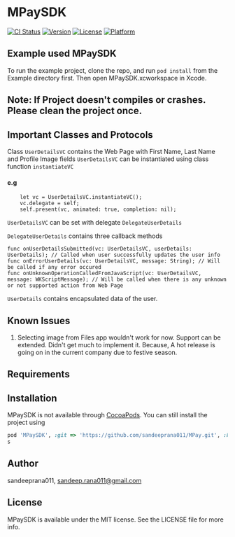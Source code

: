 # MPaySDK

[![CI Status](https://img.shields.io/travis/sandeepo2o/MPaySDK.svg?style=flat)](https://travis-ci.org/sandeepo2o/MPaySDK)
[![Version](https://img.shields.io/cocoapods/v/MPaySDK.svg?style=flat)](https://cocoapods.org/pods/MPaySDK)
[![License](https://img.shields.io/cocoapods/l/MPaySDK.svg?style=flat)](https://cocoapods.org/pods/MPaySDK)
[![Platform](https://img.shields.io/cocoapods/p/MPaySDK.svg?style=flat)](https://cocoapods.org/pods/MPaySDK)

## Example used MPaySDK

To run the example project, clone the repo, and run `pod install` from the Example directory first.
Then open MPaySDK.xcworkspace in Xcode.
## Note: If Project doesn't compiles or crashes. Please clean the project once.

## Important Classes and Protocols

Class ```UserDetailsVC``` contains the Web Page with First Name, Last Name and Profile Image fields
```UserDetailsVC``` can be instantiated using class function ```instantiateVC```

#### e.g
        let vc = UserDetailsVC.instantiateVC();
        vc.delegate = self;
        self.present(vc, animated: true, completion: nil);
        
```UserDetailsVC``` can be set with delegate ```DelegateUserDetails```

```DelegateUserDetails``` contains three callback methods

    func onUserDetailsSubmitted(vc: UserDetailsVC, userDetails: UserDetails); // Called when user successfully updates the user info
    func onErrorUserDetails(vc: UserDetailsVC, message: String); // Will be called if any error occured
    func onUnknownOperationCalledFromJavaScript(vc: UserDetailsVC, message: WKScriptMessage); // Will be called when there is any unknown or not supported action from Web Page
    
```UserDetails``` contains encapsulated data of the user.    



## Known Issues

1. Selecting image from Files app wouldn't work for now. Support can be extended. Didn't get much to implement it. Because, A hot release is going on in the current company due to festive season.

## Requirements

## Installation

MPaySDK is not available through [CocoaPods](https://cocoapods.org). 
You can still install the project using 
``` ruby
pod 'MPaySDK', :git => 'https://github.com/sandeeprana011/MPay.git', :branch => 'master'
s
```

## Author

sandeeprana011, sandeep.rana011@gmail.com

## License

MPaySDK is available under the MIT license. See the LICENSE file for more info.
